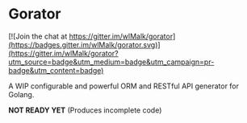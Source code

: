# Gorator

[![Join the chat at https://gitter.im/wlMalk/gorator](https://badges.gitter.im/wlMalk/gorator.svg)](https://gitter.im/wlMalk/gorator?utm_source=badge&utm_medium=badge&utm_campaign=pr-badge&utm_content=badge)

A WIP configurable and powerful ORM and RESTful API generator for Golang.

**NOT READY YET** (Produces incomplete code)
